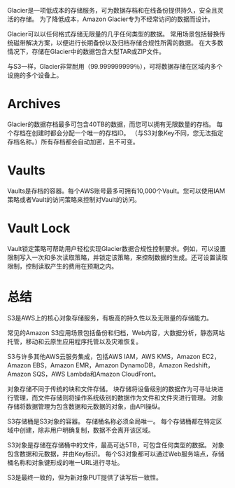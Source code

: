 Glacier是一项低成本的存储服务，可为数据存档和在线备份提供持久，安全且灵活的存储。 为了降低成本，Amazon Glacier专为不经常访问的数据而设计。

Glacier可以以任何格式存储无限量的几乎任何类型的数据。 常用场景包括替换传统磁带解决方案，以便进行长期备份以及归档存储合规性所需的数据。 在大多数情况下，存储在Glacier中的数据包含大型TAR或ZIP文件。

与S3一样，Glacier非常耐用（99.999999999％），可将数据存储在区域内多个设施的多个设备上。

# Archives

Glacier的数据存档最多可包含40TB的数据，而您可以拥有无限数量的存档。 每个存档在创建时都会分配一个唯一的存档ID。 （与S3对象Key不同，您无法指定存档名称。）所有存档都会自动加密，且不可变。

# Vaults

Vaults是存档的容器。每个AWS账号最多可拥有10,000个Vault。您可以使用IAM策略或者Vault的访问策略来控制对Vault的访问。

# Vault Lock

Vault锁定策略可帮助用户轻松实现Glacier数据合规性控制要求。例如，可以设置限制写入一次和多次读取策略，并锁定该策略，来控制数据的生成。还可设置读取限制，控制读取产生的费用在预期之内。





# 总结



S3是AWS上的核心对象存储服务，有极高的持久性以及无限量的存储能力。

常见的Amazon S3应用场景包括备份和归档，Web内容，大数据分析，静态网站托管，移动和云原生应用程序托管以及灾难恢复。

S3与许多其他AWS云服务集成，包括AWS IAM，AWS KMS，Amazon EC2，Amazon EBS，Amazon EMR，Amazon DynamoDB，Amazon Redshift，Amazon SQS，AWS Lambda和Amazon CloudFront。

对象存储不同于传统的块和文件存储。 块存储将设备级别的数据作为可寻址块进行管理，而文件存储则将操作系统级别的数据作为文件和文件夹进行管理。 对象存储将数据管理为包含数据和元数据的对象，由API操纵。

S3存储桶是S3对象的容器。 存储桶名称必须全局唯一。 每个存储桶都在特定区域中创建，除非用户明确复制，数据不会离开该区域。

S3对象是存储在存储桶中的文件，最高可达5TB，可包含任何类型的数据。 对象包含数据和元数据，并由Key标识。 每个S3对象都可以通过Web服务端点，存储桶名称和对象键形成的唯一URL进行寻址。

S3是最终一致的，但为新对象PUT提供了读写后一致性。

